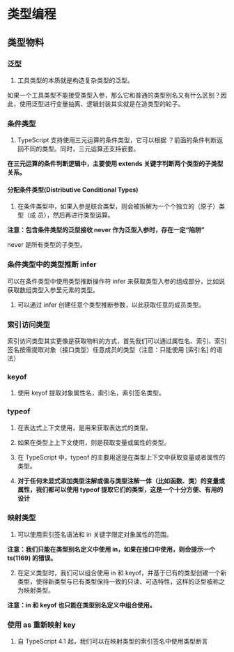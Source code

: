 # 类型编程

## 类型物料

### 泛型

1. ⼯具类型的本质就是构造复杂类型的泛型。

如果⼀个⼯具类型不能接受类型⼊参，那么它和普通的类型别名⼜有什么区别？因此，使⽤泛型进⾏变量抽离、逻辑封装其实就是在造类型的轮⼦。

### 条件类型

1. TypeScript ⽀持使⽤三元运算的条件类型，它可以根据 ？前⾯的条件判断返回不同的类型。同时，三元运算还⽀持嵌套。

**在三元运算的条件判断逻辑中，主要使用 extends 关键字判断两个类型的子类型关系。**

#### 分配条件类型(Distributive Conditional Types)

1. 在条件类型中，如果⼊参是联合类型，则会被拆解为⼀个个独⽴的（原⼦）类型（成
   员），然后再进⾏类型运算。

**注意：包含条件类型的泛型接收 never 作为泛型⼊参时，存在⼀定“陷阱”**

never 是所有类型的子类型。

### 条件类型中的类型推断 infer

可以在条件类型中使⽤类型推断操作符 infer 来获取类型⼊参的组成部分，⽐如说获取数组类型⼊参⾥元素的类型。

1. 可以通过 infer 创建任意个类型推断参数，以此获取任意的成员类型。

### 索引访问类型

索引访问类型其实更像是获取物料的⽅式，⾸先我们可以通过属性名、索引、索引签名按需提取对象（接⼝类型）任意成员的类型（注意：只能使⽤ [索引名] 的语法）

### keyof

1. 使用 keyof 提取对象属性名，索引名，索引签名类型。

### typeof

1. 在表达式上下文使用，是用来获取表达式的类型。

2. 如果在类型上上下文使用，则是获取变量或属性的类型。

3. 在 TypeScript 中，typeof 的主要⽤途是在类型上下⽂中获取变量或者属性的类型。

4. **对于任何未显式添加类型注解或值与类型注解⼀体（⽐如函数、类）的变量或属性，我们都可以使⽤ typeof 提取它们的类型，这是⼀个⼗分⽅便、有⽤的设计**

### 映射类型

1. 可以使用索引签名语法和 in 关键字限定对象属性的范围。

**注意：我们只能在类型别名定义中使⽤ in，如果在接⼝中使⽤，则会提示⼀个 ts(1169) 的错误。**

2. 在定义类型时，我们可以组合使⽤ in 和 keyof，并基于已有的类型创建⼀个新类型，使得新类型与已有类型保持⼀致的只读、可选特性，这样的泛型被称之为映射类型。

**注意：in 和 keyof 也只能在类型别名定义中组合使⽤。**

### 使用 as 重新映射 key

1. ⾃ TypeScript 4.1 起，我们可以在映射类型的索引签名中使⽤类型断⾔
